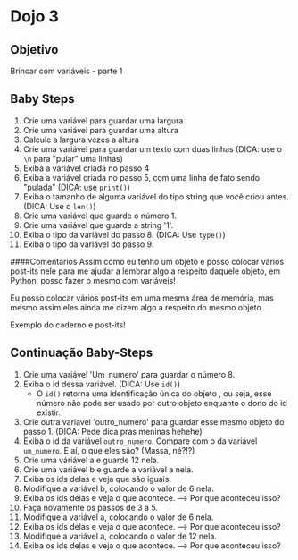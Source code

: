# Dojo 3

## Objetivo
Brincar com variáveis - parte 1


## Baby Steps
1. Crie uma variável para guardar uma largura
2. Crie uma variável para guardar uma altura
3. Calcule a largura vezes a altura
4. Crie uma variável para guardar um texto com duas linhas (DICA: use o ```\n``` para "pular" uma linhas)
5. Exiba a variável criada no passo 4
6. Exiba a variável criada no passo 5, com uma linha de fato sendo "pulada" (DICA: use ```print()```)
7. Exiba o tamanho de alguma variável do tipo string que você criou antes. (DICA: Use o ```len()```)
8. Crie uma variável que guarde o número 1.
9. Crie uma variável que guarde a string '1'.
10. Exiba o tipo da variável do passo 8. (DICA: Use ```type()```)
11. Exiba o tipo da variável do passo 9.


####Comentários
Assim como eu tenho um objeto e posso colocar vários post-its nele para me ajudar a lembrar algo a respeito daquele objeto, em Python, posso fazer o mesmo com variáveis!

Eu posso colocar vários post-its em uma mesma área de memória, mas mesmo assim eles ainda me dizem algo a respeito do mesmo objeto. 

Exemplo do caderno e post-its!

## Continuação Baby-Steps
1. Crie uma variável 'Um_numero' para guardar o número 8.
2. Exiba o id dessa variável. (DICA: Use ```id()```) 
    * O ```id()``` retorna uma identificação única do objeto , ou seja, esse número não pode ser usado por outro objeto enquanto o dono do id existir. 
1. Crie outra variavel 'outro_numero' para guardar esse mesmo objeto do passo 1. (DICA: Pede dica pras meninas hehehe)
2. Exiba o id da variável ```outro_numero```. Compare com o da variável ```um_numero```. E aí, o que eles são? (Massa, né?!?)
3. Crie uma váriável a e guarde 12 nela. 
4. Crie uma variável b e guarde a variável a nela. 
5. Exiba os ids delas e veja que são iguais. 
6. Modifique a variável b, colocando o valor de 6 nela. 
7. Exiba os ids delas e veja o que acontece. --> Por que aconteceu isso?
8. Faça novamente os passos de 3 a 5.
9. Modifique a variável a, colocando o valor de 6 nela. 
10. Exiba os ids delas e veja o que acontece. --> Por que aconteceu isso?
11. Modifique a variável a, colocando o valor de 12 nela. 
12. Exiba os ids delas e veja o que acontece. --> Por que aconteceu isso?




